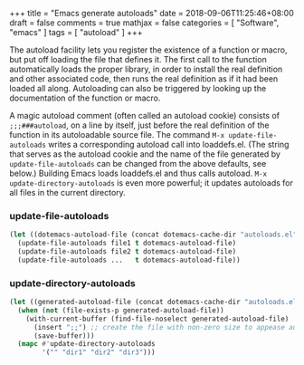 +++
title = "Emacs generate autoloads"
date = 2018-09-06T11:25:46+08:00
draft = false
comments = true
mathjax = false
categories = [ "Software", "emacs" ]
tags = [ "autoload" ]
+++

The autoload facility lets you register the existence of a function or macro, but put off loading the file that defines it. The first call to the function automatically loads the proper library, in order to install the real definition and other associated code, then runs the real definition as if it had been loaded all along. Autoloading can also be triggered by looking up the documentation of the function or macro.

A magic autoload comment (often called an autoload cookie) consists of `;;;###autoload`, on a line by itself, just before the real definition of the function in its autoloadable source file. The command `M-x update-file-autoloads` writes a corresponding autoload call into loaddefs.el. (The string that serves as the autoload cookie and the name of the file generated by `update-file-autoloads` can be changed from the above defaults, see below.) Building Emacs loads loaddefs.el and thus calls autoload. `M-x update-directory-autoloads` is even more powerful; it updates autoloads for all files in the current directory.
<!--more-->
### update-file-autoloads

```el
(let ((dotemacs-autoload-file (concat dotemacs-cache-dir "autoloads.el")))
  (update-file-autoloads file1 t dotemacs-autoload-file)
  (update-file-autoloads file2 t dotemacs-autoload-file)
  (update-file-autoloads ...   t dotemacs-autoload-file))
```

### update-directory-autoloads

```el
(let ((generated-autoload-file (concat dotemacs-cache-dir "autoloads.el")))
  (when (not (file-exists-p generated-autoload-file))
    (with-current-buffer (find-file-noselect generated-autoload-file)
      (insert ";;") ;; create the file with non-zero size to appease autoload
      (save-buffer)))
  (mapc #'update-directory-autoloads
        '("" "dir1" "dir2" "dir3")))
```

